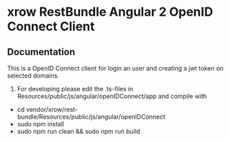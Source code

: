 xrow RestBundle Angular 2 OpenID Connect Client
===============================================

## Documentation

This is a OpenID Connect client for login an user and creating a jwt token on selected domains.

1. For developing please edit the .ts-files in Resources/public/js/angular/openIDConnect/app and compile with
- cd vendor/xrow/rest-bundle/Resources/public/js/angular/openIDConnect
- sudo npm install
- sudo npm run clean && sudo npm run build